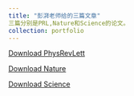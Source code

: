 ```yaml
---
title: "彭湃老师给的三篇文章"
三篇分别是PRL,Nature和Science的论文。
collection: portfolio
---
```


[Download PhysRevLett](http://townlin.github.io/portfolio/PhysRevLett.123.170503.pdf) 

[Download Nature](http://townlin.github.io/portfolio/nature07126.pdf)

[Download Science](http://townlin.github.io/portfolio/science.aah3752.pdf)
